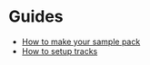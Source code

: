 # Guides

- [How to make your sample pack](/guides/make-your-pack)
- [How to setup tracks](/guides/setup-tracks)
